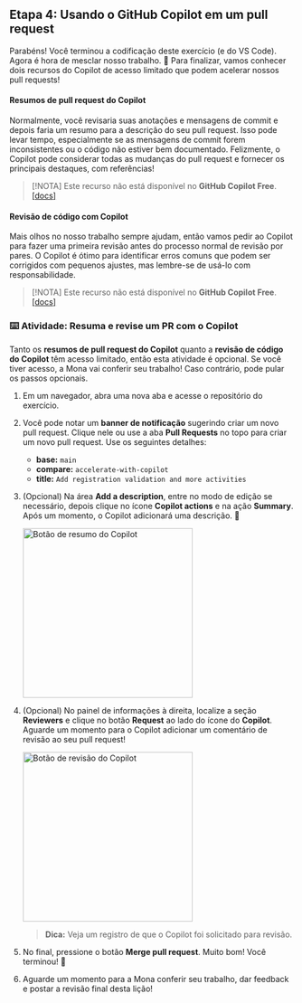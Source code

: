 ## Etapa 4: Usando o GitHub Copilot em um pull request

Parabéns! Você terminou a codificação deste exercício (e do VS Code). Agora é hora de mesclar nosso trabalho. :tada: Para finalizar, vamos conhecer dois recursos do Copilot de acesso limitado que podem acelerar nossos pull requests!

#### Resumos de pull request do Copilot

Normalmente, você revisaria suas anotações e mensagens de commit e depois faria um resumo para a descrição do seu pull request. Isso pode levar tempo, especialmente se as mensagens de commit forem inconsistentes ou o código não estiver bem documentado. Felizmente, o Copilot pode considerar todas as mudanças do pull request e fornecer os principais destaques, com referências!

> [!NOTA]
> Este recurso não está disponível no **GitHub Copilot Free**. [[docs]](https://docs.github.com/en/enterprise-cloud@latest/copilot/using-github-copilot/using-github-copilot-for-pull-requests/creating-a-pull-request-summary-with-github-copilot)

#### Revisão de código com Copilot

Mais olhos no nosso trabalho sempre ajudam, então vamos pedir ao Copilot para fazer uma primeira revisão antes do processo normal de revisão por pares. O Copilot é ótimo para identificar erros comuns que podem ser corrigidos com pequenos ajustes, mas lembre-se de usá-lo com responsabilidade.

> [!NOTA]
> Este recurso não está disponível no **GitHub Copilot Free**. [[docs]](https://docs.github.com/en/copilot/using-github-copilot/code-review/using-copilot-code-review)

### :keyboard: Atividade: Resuma e revise um PR com o Copilot

Tanto os **resumos de pull request do Copilot** quanto a **revisão de código do Copilot** têm acesso limitado, então esta atividade é opcional. Se você tiver acesso, a Mona vai conferir seu trabalho! Caso contrário, pode pular os passos opcionais.

1. Em um navegador, abra uma nova aba e acesse o repositório do exercício.

1. Você pode notar um **banner de notificação** sugerindo criar um novo pull request. Clique nele ou use a aba **Pull Requests** no topo para criar um novo pull request. Use os seguintes detalhes:

   - **base:** `main`
   - **compare:** `accelerate-with-copilot`
   - **title:** `Add registration validation and more activities`

1. (Opcional) Na área **Add a description**, entre no modo de edição se necessário, depois clique no ícone **Copilot actions** e na ação **Summary**. Após um momento, o Copilot adicionará uma descrição. :memo:

   <img alt="Botão de resumo do Copilot" width="300px" src="https://github.com/user-attachments/assets/3fc5fab4-db03-4ab8-8a16-cdd71ec2ded0">

1. (Opcional) No painel de informações à direita, localize a seção **Reviewers** e clique no botão **Request** ao lado do ícone do **Copilot**. Aguarde um momento para o Copilot adicionar um comentário de revisão ao seu pull request!

   <img alt="Botão de revisão do Copilot" width="300px" src="https://github.com/user-attachments/assets/39b15002-a235-4c25-b09d-6a8097e27b62">

   > **Dica:** Veja um registro de que o Copilot foi solicitado para revisão.

1. No final, pressione o botão **Merge pull request**. Muito bom! Você terminou! :tada:

1. Aguarde um momento para a Mona conferir seu trabalho, dar feedback e postar a revisão final desta lição!
